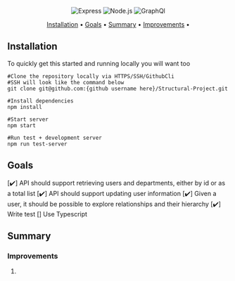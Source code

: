 <div align="center">

![Express](https://img.shields.io/badge/-Express-000?&logo=Express&style=for-the-badge)
![Node.js](https://img.shields.io/badge/-Node.js-000?&logo=node.js&style=for-the-badge)
![GraphQl](https://img.shields.io/badge/-GraphQl-000?&logo=graphql&style=for-the-badge)

</div>

<p align="center">
  <a href="#installation">Installation</a> •
  <a href="#goals">Goals</a> •
  <a href="#summary">Summary</a> •
  <a href="#improvements">Improvements</a> •
</p>

## Installation

<p>To quickly get this started and running locally you will want too</p>

```shell
#Clone the repository locally via HTTPS/SSH/GithubCli
#SSH will look like the command below
git clone git@github.com:{github username here}/Structural-Project.git
```

```shell
#Install dependencies
npm install
```

```shell
#Start server
npm start

#Run test + development server
npm run test-server
```


## Goals

[✔️] API should support retrieving users and departments, either by id or as a total list
[✔️] API should support updating user information
[✔️] Given a user, it should be possible to explore relationships and their hierarchy
[✔️] Write test
[] Use Typescript


## Summary

<p></p>

### Improvements

<ol>
<li></li>
</ol>

